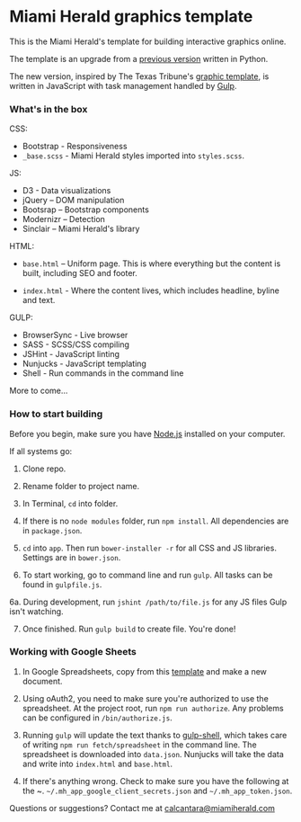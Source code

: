 # Miami Herald graphics template

This is the Miami Herald's template for building interactive graphics online.

The template is an upgrade from a [previous version](https://github.com/chrisalcantara/herald-app-template) written in Python.

The new version, inspired by The Texas Tribune's [graphic template](https://github.com/texastribune/newsapps-graphic-kit), is written in JavaScript with task management handled by [Gulp](http://gulpjs.com/).

### What's in the box

CSS:

+ Bootstrap - Responsiveness
+ `_base.scss` - Miami Herald styles imported into `styles.scss`.

JS:

+ D3 - Data visualizations
+ jQuery – DOM manipulation
+ Bootsrap – Bootstrap components
+ Modernizr – Detection
+ Sinclair – Miami Herald's library

HTML:

+ `base.html` – Uniform page. This is where everything but the content is built, including SEO and footer.

+ `index.html` - Where the content lives, which includes headline, byline and text.

GULP:

+ BrowserSync - Live browser
+ SASS - SCSS/CSS compiling
+ JSHint - JavaScript linting
+ Nunjucks - JavaScript templating
+ Shell - Run commands in the command line

More to come...

### How to start building

Before you begin, make sure you have [Node.js](https://nodejs.org/) installed on your computer.

If all systems go:

1. Clone repo.

2. Rename folder to project name.

3. In Terminal, `cd` into folder.

4. If there is no `node modules` folder, run `npm install`. All dependencies are in `package.json`.

5. `cd` into `app`. Then run `bower-installer -r` for all CSS and JS libraries. Settings are in `bower.json`.

6. To start working, go to command line and run `gulp`. All tasks can be found in `gulpfile.js`.

6a. During development, run `jshint /path/to/file.js` for any JS files Gulp isn't watching.

7. Once finished. Run `gulp build` to create file. You're done!

### Working with Google Sheets

1. In Google Spreadsheets, copy from this [template](https://docs.google.com/spreadsheets/d/1EB0Xq0mt_MkszaBHeSpIWGdlSnt0errmxo7pQqTdvCw/edit#gid=0) and make a new document.

2. Using oAuth2, you need to make sure you're authorized to use the spreadsheet. At the project root, run `npm run authorize`. Any problems can be configured in `/bin/authorize.js`.

3. Running `gulp` will update the text thanks to [gulp-shell](https://www.npmjs.com/package/gulp-shell), which takes care of writing `npm run fetch/spreadsheet` in the command line. The spreadsheet is downloaded into `data.json`. Nunjucks will take the data and write into `index.html` and `base.html`.

4. If there's anything wrong. Check to make sure you have the following at the ~. `~/.mh_app_google_client_secrets.json` and  `~/.mh_app_token.json`.

Questions or suggestions? Contact me at [calcantara@miamiherald.com](mailto:calcantara@miamiherald.com)
